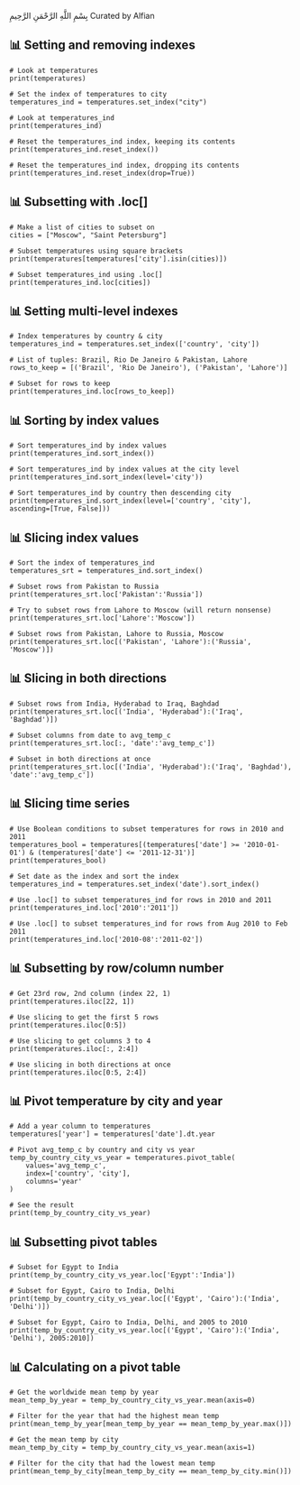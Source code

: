 بِسْمِ اللَّهِ الرَّحْمَنِ الرَّحِيمِ
Curated by Alfian

## 📊 Setting and removing indexes ##
    # Look at temperatures
    print(temperatures)

    # Set the index of temperatures to city
    temperatures_ind = temperatures.set_index("city")

    # Look at temperatures_ind
    print(temperatures_ind)

    # Reset the temperatures_ind index, keeping its contents
    print(temperatures_ind.reset_index())

    # Reset the temperatures_ind index, dropping its contents
    print(temperatures_ind.reset_index(drop=True))

## 📊 Subsetting with .loc[] ##
    # Make a list of cities to subset on
    cities = ["Moscow", "Saint Petersburg"]

    # Subset temperatures using square brackets
    print(temperatures[temperatures['city'].isin(cities)])

    # Subset temperatures_ind using .loc[]
    print(temperatures_ind.loc[cities])

## 📊 Setting multi-level indexes ##
    # Index temperatures by country & city
    temperatures_ind = temperatures.set_index(['country', 'city'])

    # List of tuples: Brazil, Rio De Janeiro & Pakistan, Lahore
    rows_to_keep = [('Brazil', 'Rio De Janeiro'), ('Pakistan', 'Lahore')]

    # Subset for rows to keep
    print(temperatures_ind.loc[rows_to_keep])

## 📊 Sorting by index values ##
    # Sort temperatures_ind by index values
    print(temperatures_ind.sort_index())

    # Sort temperatures_ind by index values at the city level
    print(temperatures_ind.sort_index(level='city'))

    # Sort temperatures_ind by country then descending city
    print(temperatures_ind.sort_index(level=['country', 'city'], ascending=[True, False]))

## 📊 Slicing index values ##
    # Sort the index of temperatures_ind
    temperatures_srt = temperatures_ind.sort_index()

    # Subset rows from Pakistan to Russia
    print(temperatures_srt.loc['Pakistan':'Russia'])

    # Try to subset rows from Lahore to Moscow (will return nonsense)
    print(temperatures_srt.loc['Lahore':'Moscow'])

    # Subset rows from Pakistan, Lahore to Russia, Moscow
    print(temperatures_srt.loc[('Pakistan', 'Lahore'):('Russia', 'Moscow')])

## 📊 Slicing in both directions ##
    # Subset rows from India, Hyderabad to Iraq, Baghdad
    print(temperatures_srt.loc[('India', 'Hyderabad'):('Iraq', 'Baghdad')])

    # Subset columns from date to avg_temp_c
    print(temperatures_srt.loc[:, 'date':'avg_temp_c'])

    # Subset in both directions at once
    print(temperatures_srt.loc[('India', 'Hyderabad'):('Iraq', 'Baghdad'), 'date':'avg_temp_c'])

## 📊 Slicing time series ##
    # Use Boolean conditions to subset temperatures for rows in 2010 and 2011
    temperatures_bool = temperatures[(temperatures['date'] >= '2010-01-01') & (temperatures['date'] <= '2011-12-31')]
    print(temperatures_bool)

    # Set date as the index and sort the index
    temperatures_ind = temperatures.set_index('date').sort_index()

    # Use .loc[] to subset temperatures_ind for rows in 2010 and 2011
    print(temperatures_ind.loc['2010':'2011'])

    # Use .loc[] to subset temperatures_ind for rows from Aug 2010 to Feb 2011
    print(temperatures_ind.loc['2010-08':'2011-02'])

## 📊 Subsetting by row/column number ##
    # Get 23rd row, 2nd column (index 22, 1)
    print(temperatures.iloc[22, 1])

    # Use slicing to get the first 5 rows
    print(temperatures.iloc[0:5])

    # Use slicing to get columns 3 to 4
    print(temperatures.iloc[:, 2:4])

    # Use slicing in both directions at once
    print(temperatures.iloc[0:5, 2:4])

## 📊 Pivot temperature by city and year ##
    # Add a year column to temperatures
    temperatures['year'] = temperatures['date'].dt.year

    # Pivot avg_temp_c by country and city vs year
    temp_by_country_city_vs_year = temperatures.pivot_table(
        values='avg_temp_c', 
        index=['country', 'city'], 
        columns='year'
    )

    # See the result
    print(temp_by_country_city_vs_year)

## 📊 Subsetting pivot tables ##
    # Subset for Egypt to India
    print(temp_by_country_city_vs_year.loc['Egypt':'India'])

    # Subset for Egypt, Cairo to India, Delhi
    print(temp_by_country_city_vs_year.loc[('Egypt', 'Cairo'):('India', 'Delhi')])

    # Subset for Egypt, Cairo to India, Delhi, and 2005 to 2010
    print(temp_by_country_city_vs_year.loc[('Egypt', 'Cairo'):('India', 'Delhi'), 2005:2010])

## 📊 Calculating on a pivot table ##
    # Get the worldwide mean temp by year
    mean_temp_by_year = temp_by_country_city_vs_year.mean(axis=0)

    # Filter for the year that had the highest mean temp
    print(mean_temp_by_year[mean_temp_by_year == mean_temp_by_year.max()])

    # Get the mean temp by city
    mean_temp_by_city = temp_by_country_city_vs_year.mean(axis=1)

    # Filter for the city that had the lowest mean temp
    print(mean_temp_by_city[mean_temp_by_city == mean_temp_by_city.min()])




